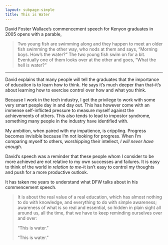 ```yaml
---
layout: subpage-simple
title: This is Water
---
```

David Foster Wallace’s commencement speech for Kenyon graduates in 2005 opens with a parable,

<blockquote><p>Two young fish are swimming along and they happen to meet an older fish swimming the other way, who nods at them and says, “Morning boys. How’s the water?” The two young fish swim on for a bit. Eventually one of them looks over at the other and goes, “What the hell is water?”</p></blockquote>

<hr class="small">

David explains that many people will tell the graduates that the importance of education is to learn how to think. He says it’s much deeper than that–it’s about learning how to exercise control over how and what you think.

Because I work in the tech industry, I get the privilege to work with some very smart people day in and day out. This has however come with an immense self-inflicted pressure to measure myself against the achievements of others. This also tends to lead to impostor syndrome, something many people in the industry have identified with.

My ambition, when paired with my impatience, is crippling. Progress becomes invisible because I’m not looking for progress. When I’m comparing myself to others, worshipping their intellect, <em>I will never have enough.</em>

David’s speech was a reminder that these people whom I consider to be more achieved are not relative to my own successes and failures. It is easy to think of the world <em>in relation to me</em>–it isn’t easy to control my thoughts and push for a more productive outlook.

It has taken me years to understand what DFW talks about in his commencement speech.

<blockquote class="large">
	<p>It is about the real value of a real education, which has almost nothing to do with knowledge, and everything to do with simple awareness; awareness of what is so real and essential, so hidden in plain sight all around us, all the time, that we have to keep reminding ourselves over and over:</p>
	<p>“This is water.”</p>
	<p>“This is water.”</p>
</blockquote>
